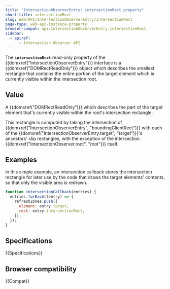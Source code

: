 ```yaml
---
title: "IntersectionObserverEntry: intersectionRect property"
short-title: intersectionRect
slug: Web/API/IntersectionObserverEntry/intersectionRect
page-type: web-api-instance-property
browser-compat: api.IntersectionObserverEntry.intersectionRect
sidebar:
  - apiref:
      - Intersection Observer API
---
```


The **`intersectionRect`** read-only property of the {{domxref("IntersectionObserverEntry")}} interface is a {{domxref("DOMRectReadOnly")}} object which describes the smallest rectangle that contains the entire portion of the target element which is currently visible within the intersection root.

## Value

A {{domxref("DOMRectReadOnly")}} which describes the part of the target element that's currently visible within the root's intersection rectangle.

This rectangle is computed by taking the intersection of {{domxref("IntersectionObserverEntry", "boundingClientRect")}} with each of the {{domxref("IntersectionObserverEntry.target", "target")}}'s ancestors' clip rectangles, with the exception of the intersection {{domxref("IntersectionObserver.root", "root")}} itself.

## Examples

In this simple example, an intersection callback stores the intersection rectangle for later use by the code that draws the target elements' contents, so that only the visible area is redrawn.

```js
function intersectionCallback(entries) {
  entries.forEach((entry) => {
    refreshZones.push({
      element: entry.target,
      rect: entry.intersectionRect,
    });
  });
}
```

## Specifications

{{Specifications}}

## Browser compatibility

{{Compat}}
